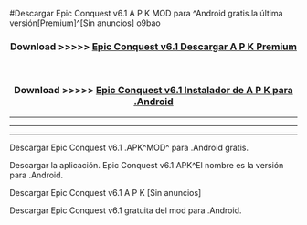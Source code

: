 #Descargar Epic Conquest v6.1 A P K MOD para ^Android gratis.la última versión[Premium]^[Sin anuncios] o9bao



<div align="center">
<h3>Download >>>>> <a href="https://es-web.web.app/?es= ${title}">Epic Conquest v6.1 Descargar A P K Premium</a></h3><br>

<h3>Download >>>>> <a href="https://es-web.web.app/?es= ${title}">Epic Conquest v6.1 Instalador de A P K para .Android</a></h3>
</div>


----------------------------------------------------------

----------------------------------------------------------

----------------------------------------------------------

Descargar Epic Conquest v6.1 .APK^MOD^ para .Android gratis.

Descargar la aplicación. Epic Conquest v6.1 APK^El nombre es la versión para .Android.

Descargar Epic Conquest v6.1 A P K [Sin anuncios]

Descargar Epic Conquest v6.1 gratuita del mod para .Android.